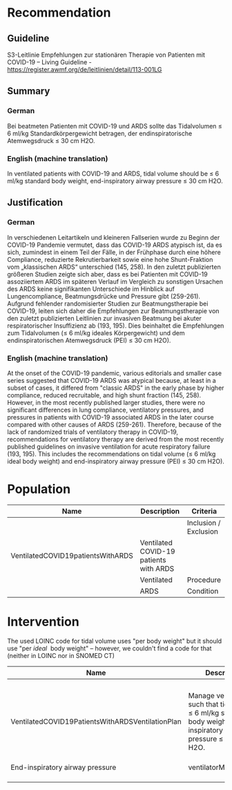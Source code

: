 Recommendation
==============

Guideline
---------

S3-Leitlinie Empfehlungen zur stationären Therapie von Patienten mit COVID-19 – Living Guideline - <https://register.awmf.org/de/leitlinien/detail/113-001LG>

Summary
-------

### German

Bei beatmeten Patienten mit COVID-19 und ARDS sollte das Tidalvolumen ≤ 6 ml/kg Standardkörpergewicht betragen, der endinspiratorische Atemwegsdruck ≤ 30 cm H2O.

### English (machine translation)

In ventilated patients with COVID-19 and ARDS, tidal volume should be ≤ 6 ml/kg standard body weight, end-inspiratory airway pressure ≤ 30 cm H2O.

Justification
-------------

### German

In verschiedenen Leitartikeln und kleineren Fallserien wurde zu Beginn der COVID-19 Pandemie vermutet, dass das COVID-19 ARDS atypisch ist, da es sich, zumindest in einem Teil der Fälle, in der Frühphase durch eine höhere Compliance, reduzierte Rekrutierbarkeit sowie eine hohe Shunt-Fraktion vom „klassischen ARDS“ unterschied (145, 258). In den zuletzt publizierten größeren Studien zeigte sich aber, dass es bei Patienten mit COVID-19 assoziiertem ARDS im späteren Verlauf im Vergleich zu sonstigen Ursachen des ARDS keine signifikanten Unterschiede im Hinblick auf Lungencompliance, Beatmungsdrücke und Pressure gibt (259-261). Aufgrund fehlender randomisierter Studien zur Beatmungstherapie bei COVID-19, leiten sich daher die Empfehlungen zur Beatmungstherapie von den zuletzt publizierten Leitlinien zur invasiven Beatmung bei akuter respiratorischer Insuffizienz ab (193, 195). Dies beinhaltet die Empfehlungen zum Tidalvolumen (≤ 6 ml/kg ideales Körpergewicht) und dem endinspiratorischen Atemwegsdruck (PEI) ≤ 30 cm H2O).

### English (machine translation)

At the onset of the COVID-19 pandemic, various editorials and smaller case series suggested that COVID-19 ARDS was atypical because, at least in a subset of cases, it differed from "classic ARDS" in the early phase by higher compliance, reduced recruitable, and high shunt fraction (145, 258). However, in the most recently published larger studies, there were no significant differences in lung compliance, ventilatory pressures, and pressures in patients with COVID-19 associated ARDS in the later course compared with other causes of ARDS (259-261). Therefore, because of the lack of randomized trials of ventilatory therapy in COVID-19, recommendations for ventilatory therapy are derived from the most recently published guidelines on invasive ventilation for acute respiratory failure (193, 195). This includes the recommendations on tidal volume (≤ 6 ml/kg ideal body weight) and end-inspiratory airway pressure (PEI) ≤ 30 cm H2O).

Population
==========



| Name | Description | Criteria |
| --- | --- | --- |
|  |  | Inclusion  / Exclusion  | Name | Category | definition.type | definition.value |
| VentilatedCOVID19patientsWithARDS | Ventilated COVID-19 patients with ARDS |  | COVID-19 | Condition | SCT [404684003 "Clinical finding (finding)](https://browser.ihtsdotools.org/?perspective=full&conceptId1=404684003&edition=MAIN/2022-04-30&release=&languages=en)" | $sct#840539006 "Disease caused by Severe acute respiratory syndrome coronavirus 2 (disorder)" |
|  | Ventilated | Procedure | SCT [71388002 "Procedure (procedure)](https://browser.ihtsdotools.org/?perspective=full&conceptId1=71388002&edition=MAIN/2022-05-31&release=&languages=en)" | $sct#40617009 "Artificial ventilation (regime/therapy)" |
|  | ARDS | Condition | SCT [404684003 "Clinical finding (finding)](https://browser.ihtsdotools.org/?perspective=full&conceptId1=404684003&edition=MAIN/2022-04-30&release=&languages=en)" | $sct#67782005 "Acute respiratory distress syndrome (disorder)" |

Intervention
============

The used LOINC code for tidal volume uses "per body weight" but it should use "per *ideal*  body weight" – however, we couldn't find a code for that (neither in LOINC nor in SNOMED CT)

  




| Name | Description | Population | Action/Activities |
| --- | --- | --- | --- |
|  |  |  | Name | Action Categroy | Goal target measure | Goal target detail |
| VentilatedCOVID19PatientsWithARDSVentilationPlan | Manage ventilation such that tidal volume ≤ 6 ml/kg standard body weight, end-inspiratory airway pressure ≤ 30 cm H2O. | VentilatedCOVID19patientsWithARDS | Tidal Volume | ventilatorManagement | $loinc#20117-8 "Tidal volume.spontaneous+mechanical/Body weight [Volume/mass] --on ventilator" | range.high = 6 'ml/kg' "ml/kg" |
| End-inspiratory airway pressure | ventilatorManagement | $loinc#76259-1 "Pressure.plateau Respiratory system airway --on ventilator" | range.high = 30 'cm[H2O]' "cm[H2O]" |

  


